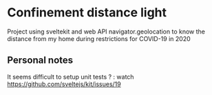 # Confinement distance light

Project using sveltekit and web API navigator.geolocation to know the distance from my home during restrictions for COVID-19 in 2020

## Personal notes

It seems difficult to setup unit tests ? : watch https://github.com/sveltejs/kit/issues/19
